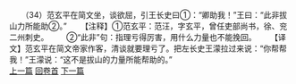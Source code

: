 　　（34）范玄平在简文坐，谈欲屈，引王长史曰①：“卿助我！”王曰：“此非拔山力所能助②。”
　　【注释】①范玄平：范汪，字玄平，曾任吏部尚书，徐、兖二州刺史。
　　②“此非”句：指理亏得厉害，用什么力量也不能挽回。
　　【译文】范玄平在简文帝家作客，清谈就要理亏了。把左长史王濛拉过来说：“你帮帮我！”王濛说：“这不是拔山的力量所能帮助的。”
<br>[上一篇](25_33) [回卷首](25_00) [下一篇](25_35)
